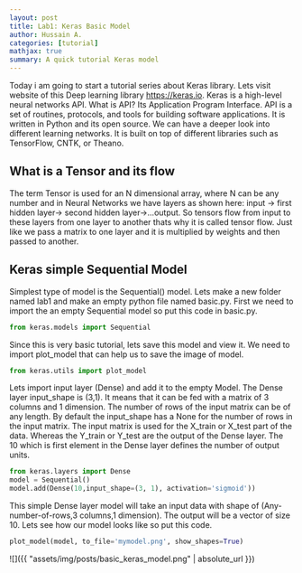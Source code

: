 ```yaml
---
layout: post
title: Lab1: Keras Basic Model
author: Hussain A.
categories: [tutorial]
mathjax: true
summary: A quick tutorial Keras model
---
```





Today i am going to start a tutorial series about Keras library. Lets visit website of this Deep learning library https://keras.io. Keras is a high-level neural networks API. What is API? Its Application Program Interface. API is a set of routines, protocols, and tools for building software applications. It is written in Python and its open source. We can have a deeper look into different learning networks. It is built on top of different libraries such as TensorFlow, CNTK, or Theano.

## What is a Tensor and its flow

The term Tensor is used for an N dimensional array, where N can be any number and in Neural Networks we have layers as shown here:
input -> first hidden layer-> second hidden layer->...output.
So tensors flow from input to these layers from one layer to another thats why it is called tensor flow. Just like we pass a matrix to one layer and it is multiplied by weights and then passed to another.
 

## Keras simple Sequential Model

Simplest type of model is the Sequential() model. Lets make a new folder named lab1 and make an empty python file named basic.py. First we need to import the an empty Sequential model so put this code in basic.py.
```python
from keras.models import Sequential
```
Since this is very basic tutorial, lets save this model and view it. We need to import plot_model that can help us to save the image of model. 
```python
from keras.utils import plot_model
```
Lets import input layer (Dense) and add it to the empty Model. The Dense layer input_shape is (3,1). It means that it can be fed with a matrix of 3 columns and 1 dimension. The number of rows of the input matrix can be of any length. By default the input_shape has a None for the number of rows in the input matrix. The input matrix is used for the X_train or X_test part of the data. Whereas the Y_train or Y_test are the output of the Dense layer. The 10 which is first element in the Dense layer defines the number of output units.

```python
from keras.layers import Dense
model = Sequential()
model.add(Dense(10,input_shape=(3, 1), activation='sigmoid'))
```
This simple Dense layer model will take an input data with shape of (Any-number-of-rows,3 columns,1 dimension). The output will be a vector of size 10. Lets see how our model looks like so put this code. 

```python
plot_model(model, to_file='mymodel.png', show_shapes=True)
```
![]({{ "assets/img/posts/basic_keras_model.png" | absolute_url }})


